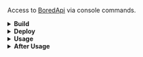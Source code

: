 Access to [BoredApi](https://www.boredapi.com/documentation) via console commands.


<details>
<summary><b>Build</b></summary>

    docker-compose build

</details>


<details>
<summary><b>Deploy</b></summary>

    docker-compose up -d

</details>


<details>
<summary><b>Usage</b></summary>

Enter container:

    docker exec -ti php-cli sh

Install dependencies:

    php composer.phar update

View list of availbable commands at the BoredApi section

    php index.php

Every command has Help, for example

    php index.php BoredApi:getRandomActivityWithType --help

<h3>Commands: </h3>

Get random activity

    php php index.php BoredApi:GetRandomActivity

Get an activity within price range

    php index.php BoredApi:GetRandomActivityInPriceRange 0.2 0.3

Get an activity with specific type

    php index.php BoredApi:getRandomActivityWithType cooking

</details>


<details>
<summary><b>After Usage</b></summary>

    docker-compose down -t 0

</details>